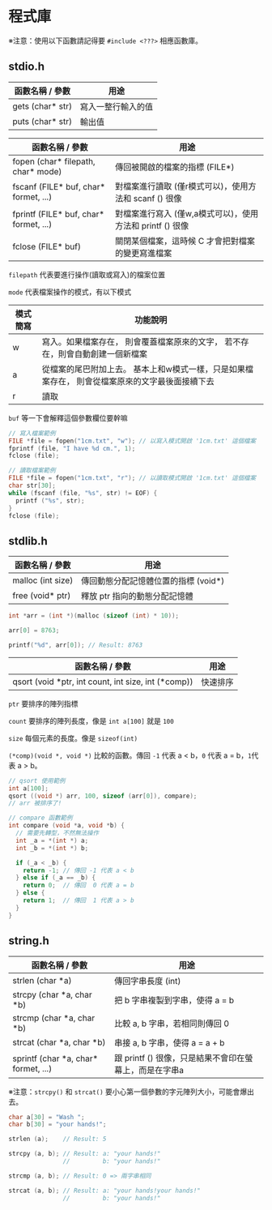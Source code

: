 # 程式庫

※注意：使用以下函數請記得要 `#include <???>` 相應函數庫。

## stdio.h

| 函數名稱 / 參數  | 用途               |
| ---------------- | ------------------ |
| gets (char* str) | 寫入一整行輸入的值 |
| puts (char* str) | 輸出值             |

| 函數名稱 / 參數                          | 用途                                                      |
| ---------------------------------------- | --------------------------------------------------------- |
| fopen (char\* filepath, char\* mode)     | 傳回被開啟的檔案的指標 (FILE\*)                           |
| fscanf (FILE\* buf, char\* formet, ...)  | 對檔案進行讀取 (僅r模式可以)，使用方法和 scanf () 很像    |
| fprintf (FILE\* buf, char\* formet, ...) | 對檔案進行寫入 (僅w,a模式可以)，使用方法和 printf () 很像 |
| fclose (FILE\* buf)                      | 關閉某個檔案，這時候 C 才會把對檔案的變更寫進檔案         |

`filepath` 代表要進行操作(讀取或寫入)的檔案位置

`mode` 代表檔案操作的模式，有以下模式

| 模式簡寫 | 功能說明                                                                                        |
| -------- | ----------------------------------------------------------------------------------------------- |
| w        | 寫入。如果檔案存在， 則會覆蓋檔案原來的文字， 若不存在，則會自動創建一個新檔案                  |
| a        | 從檔案的尾巴附加上去。 基本上和w模式一樣，只是如果檔案存在， 則會從檔案原來的文字最後面接續下去 |
| r        | 讀取                                                                                            |

`buf` 等一下會解釋這個參數欄位要幹嘛

```c
// 寫入檔案範例
FILE *file = fopen("1cm.txt", "w"); // 以寫入模式開啟 '1cm.txt' 這個檔案
fprintf (file, "I have %d cm.", 1);
fclose (file);
```

```c
// 讀取檔案範例
FILE *file = fopen("1cm.txt", "r"); // 以讀取模式開啟 '1cm.txt' 這個檔案
char str[30];
while (fscanf (file, "%s", str) != EOF) {
  printf ("%s", str);
}
fclose (file);
```

## stdlib.h

| 函數名稱 / 參數    | 用途 |
| ------------------ | ------------------------------------- |
| malloc (int size)  | 傳回動態分配記憶體位置的指標 (void\*) |
| free (void\* ptr)  | 釋放 ptr 指向的動態分配記憶體         |

```c
int *arr = (int *)(malloc (sizeof (int) * 10));

arr[0] = 8763;

printf("%d", arr[0]); // Result: 8763
```

| 函數名稱 / 參數                                        | 用途     |
| ----------------------------------------------------- | -------- |
| qsort (void \*ptr, int count, int size, int (\*comp)) | 快速排序 |

`ptr` 要排序的陣列指標

`count` 要排序的陣列長度，像是 `int a[100]` 就是 `100`

`size` 每個元素的長度。像是 `sizeof(int)`

`(*comp)(void *, void *)` 比較的函數。傳回 `-1` 代表 a < b，`0` 代表 a = b，`1`代表 a > b。

```c
// qsort 使用範例
int a[100];
qsort ((void *) arr, 100, sizeof (arr[0]), compare);
// arr 被排序了!
```

```c
// compare 函數範例
int compare (void *a, void *b) {
  // 需要先轉型，不然無法操作
  int _a = *(int *) a;
  int _b = *(int *) b;

  if (_a < _b) {
    return -1; // 傳回 -1 代表 a < b
  } else if (_a == _b) {
    return 0;  // 傳回  0 代表 a = b
  } else {
    return 1;  // 傳回  1 代表 a > b
  }
}
```

## string.h

| 函數名稱 / 參數             | 用途                            |
| --------------------------- | ------------------------------- |
| strlen (char \*a)           | 傳回字串長度 (int)              |
| strcpy (char \*a, char \*b) | 把 b 字串複製到字串，使得 a = b |
| strcmp (char \*a, char \*b) | 比較 a, b 字串，若相同則傳回 0  |
| strcat (char \*a, char \*b) | 串接 a, b 字串，使得 a = a + b  |
| sprintf (char \*a, char\* formet, ...) | 跟 printf () 很像，只是結果不會印在螢幕上，而是在字串a |

※注意：`strcpy()` 和 `strcat()` 要小心第一個參數的字元陣列大小，可能會爆出去。

```c
char a[30] = "Wash ";
char b[30] = "your hands!";

strlen (a);    // Result: 5

strcpy (a, b); // Result: a: "your hands!"
               //         b: "your hands!"

strcmp (a, b); // Result: 0 => 兩字串相同

strcat (a, b); // Result: a: "your hands!your hands!"
               //         b: "your hands!"
```
